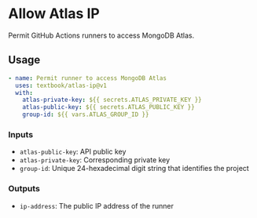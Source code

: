 # Allow Atlas IP

Permit GitHub Actions runners to access MongoDB Atlas.

## Usage

```yaml
- name: Permit runner to access MongoDB Atlas
  uses: textbook/atlas-ip@v1
  with:
    atlas-private-key: ${{ secrets.ATLAS_PRIVATE_KEY }}
    atlas-public-key: ${{ secrets.ATLAS_PUBLIC_KEY }}
    group-id: ${{ vars.ATLAS_GROUP_ID }}
```

### Inputs

- `atlas-public-key`: API public key
- `atlas-private-key`: Corresponding private key
- `group-id`: Unique 24-hexadecimal digit string that identifies the project

### Outputs

- `ip-address`: The public IP address of the runner
